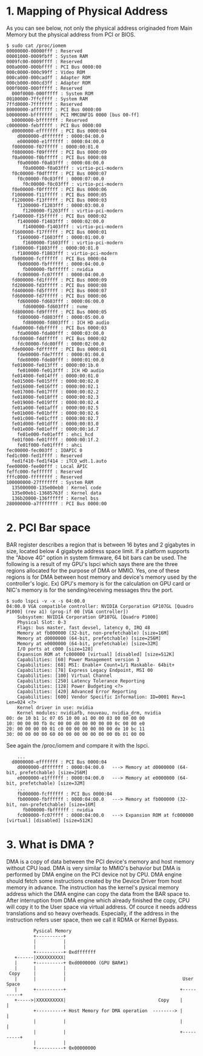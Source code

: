 # 1. Mapping of Physical Address
As you can see below, not only the physical address originaded from Main Memory but the physical address from PCI or BIOS.
```
$ sudo cat /proc/iomem 
00000000-00000fff : Reserved
00001000-0009fbff : System RAM
0009fc00-0009ffff : Reserved
000a0000-000bffff : PCI Bus 0000:00
000c0000-000c99ff : Video ROM
000ca000-000cadff : Adapter ROM
000cb000-000cd3ff : Adapter ROM
000f0000-000fffff : Reserved
  000f0000-000fffff : System ROM
00100000-7ffcffff : System RAM
7ffd0000-7fffffff : Reserved
80000000-afffffff : PCI Bus 0000:00
b0000000-bfffffff : PCI MMCONFIG 0000 [bus 00-ff]
  b0000000-bfffffff : Reserved
c0000000-febfffff : PCI Bus 0000:00
  d0000000-efffffff : PCI Bus 0000:04
    d0000000-dfffffff : 0000:04:00.0
    e0000000-e1ffffff : 0000:04:00.0
  f0000000-f07fffff : 0000:00:01.0
  f0800000-f09fffff : PCI Bus 0000:09
  f0a00000-f0bfffff : PCI Bus 0000:08
    f0a00000-f0a03fff : 0000:08:00.0
      f0a00000-f0a03fff : virtio-pci-modern
  f0c00000-f0dfffff : PCI Bus 0000:07
    f0c00000-f0c03fff : 0000:07:00.0
      f0c00000-f0c03fff : virtio-pci-modern
  f0e00000-f0ffffff : PCI Bus 0000:06
  f1000000-f11fffff : PCI Bus 0000:05
  f1200000-f13fffff : PCI Bus 0000:03
    f1200000-f1203fff : 0000:03:00.0
      f1200000-f1203fff : virtio-pci-modern
  f1400000-f15fffff : PCI Bus 0000:02
    f1400000-f1403fff : 0000:02:00.0
      f1400000-f1403fff : virtio-pci-modern
  f1600000-f17fffff : PCI Bus 0000:01
    f1600000-f1603fff : 0000:01:00.0
      f1600000-f1603fff : virtio-pci-modern
  f1800000-f1803fff : 0000:00:01.0
    f1800000-f1803fff : virtio-pci-modern
  fb000000-fcffffff : PCI Bus 0000:04
    fb000000-fbffffff : 0000:04:00.0
      fb000000-fbffffff : nvidia
    fc000000-fc07ffff : 0000:04:00.0
  fd000000-fd1fffff : PCI Bus 0000:09
  fd200000-fd3fffff : PCI Bus 0000:08
  fd400000-fd5fffff : PCI Bus 0000:07
  fd600000-fd7fffff : PCI Bus 0000:06
    fd600000-fd603fff : 0000:06:00.0
      fd600000-fd603fff : nvme
  fd800000-fd9fffff : PCI Bus 0000:05
    fd800000-fd803fff : 0000:05:00.0
      fd800000-fd803fff : ICH HD audio
  fda00000-fdbfffff : PCI Bus 0000:03
    fda00000-fda00fff : 0000:03:00.0
  fdc00000-fddfffff : PCI Bus 0000:02
    fdc00000-fdc00fff : 0000:02:00.0
  fde00000-fdffffff : PCI Bus 0000:01
    fde00000-fde7ffff : 0000:01:00.0
    fde80000-fde80fff : 0000:01:00.0
  fe010000-fe013fff : 0000:00:1b.0
    fe010000-fe013fff : ICH HD audio
  fe014000-fe014fff : 0000:00:01.0
  fe015000-fe015fff : 0000:00:02.0
  fe016000-fe016fff : 0000:00:02.1
  fe017000-fe017fff : 0000:00:02.2
  fe018000-fe018fff : 0000:00:02.3
  fe019000-fe019fff : 0000:00:02.4
  fe01a000-fe01afff : 0000:00:02.5
  fe01b000-fe01bfff : 0000:00:02.6
  fe01c000-fe01cfff : 0000:00:02.7
  fe01d000-fe01dfff : 0000:00:03.0
  fe01e000-fe01efff : 0000:00:1d.7
    fe01e000-fe01efff : ehci_hcd
  fe01f000-fe01ffff : 0000:00:1f.2
    fe01f000-fe01ffff : ahci
fec00000-fec003ff : IOAPIC 0
fed1c000-fed1ffff : Reserved
  fed1f410-fed1f414 : iTCO_wdt.1.auto
fee00000-fee00fff : Local APIC
feffc000-feffffff : Reserved
fffc0000-ffffffff : Reserved
100000000-27fffffff : System RAM
  135000000-135e00eb0 : Kernel code
  135e00eb1-13685763f : Kernel data
  136b20000-136ffffff : Kernel bss
280000000-a7fffffff : PCI Bus 0000:00
```
# 2. PCI Bar space
BAR register describes a region that is between 16 bytes and 2 gigabytes in size, located below 4 gigabyte address space limit. 
If a platform supports the "Above 4G" option in system firmware, 64 bit bars can be used.
The following is a result of my GPU's lspci which says there are the three regions allocated for the purpose of DMA or MMIO.
Yes, one of these regions is for DMA between host memory and device's memory used by the controller's logic.
Ex) GPU's memory is for the calculation on GPU card or NIC's memory is for the sending/receiving messages thru the port.
```
$ sudo lspci -v -x -s 04:00.0
04:00.0 VGA compatible controller: NVIDIA Corporation GP107GL [Quadro P1000] (rev a1) (prog-if 00 [VGA controller])
	Subsystem: NVIDIA Corporation GP107GL [Quadro P1000]
	Physical Slot: 0-3
	Flags: bus master, fast devsel, latency 0, IRQ 48
	Memory at fb000000 (32-bit, non-prefetchable) [size=16M]
	Memory at d0000000 (64-bit, prefetchable) [size=256M]
	Memory at e0000000 (64-bit, prefetchable) [size=32M]
	I/O ports at c000 [size=128]
	Expansion ROM at fc000000 [virtual] [disabled] [size=512K]
	Capabilities: [60] Power Management version 3
	Capabilities: [68] MSI: Enable+ Count=1/1 Maskable- 64bit+
	Capabilities: [78] Express Legacy Endpoint, MSI 00
	Capabilities: [100] Virtual Channel
	Capabilities: [250] Latency Tolerance Reporting
	Capabilities: [128] Power Budgeting <?>
	Capabilities: [420] Advanced Error Reporting
	Capabilities: [600] Vendor Specific Information: ID=0001 Rev=1 Len=024 <?>
	Kernel driver in use: nvidia
	Kernel modules: nvidiafb, nouveau, nvidia_drm, nvidia
00: de 10 b1 1c 07 05 10 00 a1 00 00 03 00 00 00 00
10: 00 00 00 fb 0c 00 00 d0 00 00 00 00 0c 00 00 e0
20: 00 00 00 00 01 c0 00 00 00 00 00 00 de 10 bc 11
30: 00 00 00 00 60 00 00 00 00 00 00 00 0b 01 00 00
```

See again the /proc/iomem and compare it with the lspci.
```
    ...
  d0000000-efffffff : PCI Bus 0000:04
    d0000000-dfffffff : 0000:04:00.0   ---> Memory at d0000000 (64-bit, prefetchable) [size=256M]
    e0000000-e1ffffff : 0000:04:00.0   ---> Memory at e0000000 (64-bit, prefetchable) [size=32M]
    ...
    fb000000-fcffffff : PCI Bus 0000:04
    fb000000-fbffffff : 0000:04:00.0   ---> Memory at fb000000 (32-bit, non-prefetchable) [size=16M]
      fb000000-fbffffff : nvidia
    fc000000-fc07ffff : 0000:04:00.0   ---> Expansion ROM at fc000000 [virtual] [disabled] [size=512K]
```

# 3. What is DMA ?
DMA is a copy of data between the PCI device's memory and host memory without CPU load. 
DMA is very similar to MMIO's behavior but DMA is performed by DMA engine on the PCI device not by CPU. 
DMA engine should fetch some instructions created by the Device Driver from host memory in advance.
The instruction has the kernel's pysical memory address which the DMA engine can copy the data from the BAR space to.
After interruption from DMA engine which already finished the copy, CPU will copy it to the User space via virtual address. Of cource it needs address translations and so heavy overheads.
Especially, if the address in the instruction refers user space, then we call it RDMA or Kernel Bypass. 
```
          Pysical Memory
          +----------+
          |          |
          |          |
          +----------+ 0xdfffffff
   +------|XXXXXXXXXX|
   |      +----------+ 0xd0000000 (GPU BAR#1)
   |      |          |
 Copy     |          |
   |      |          |                                           User Space
   |      +----------+                                          +----------+
   +----->|XXXXXXXXXX|                                  Copy    |          |
          +----------+ Host Memory for DMA operation  --------> |          |
          |          |                                          |          |
          |          |                                          +----------+
          |          |
          +----------+ 0x00000000
```
